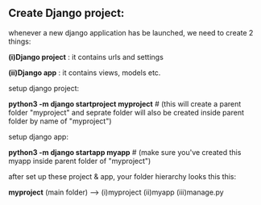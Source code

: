 
## Create Django project:

whenever a new django application has be launched, we need to create 2 things:

**(i)Django project** : it contains urls and settings

**(ii)Django app**    : it contains views, models etc.

setup django project:

**python3 -m django startproject myproject**  # (this will create a parent folder "myproject" and seprate folder will also be created inside parent folder by name of "myproject")

setup django app:

**python3 -m django startapp myapp**          # (make sure you've created this myapp inside parent folder of "myproject")

after set up these project & app, your folder hierarchy looks this this:

**myproject** (main folder) --> (i)myproject  (ii)myapp  (iii)manage.py
